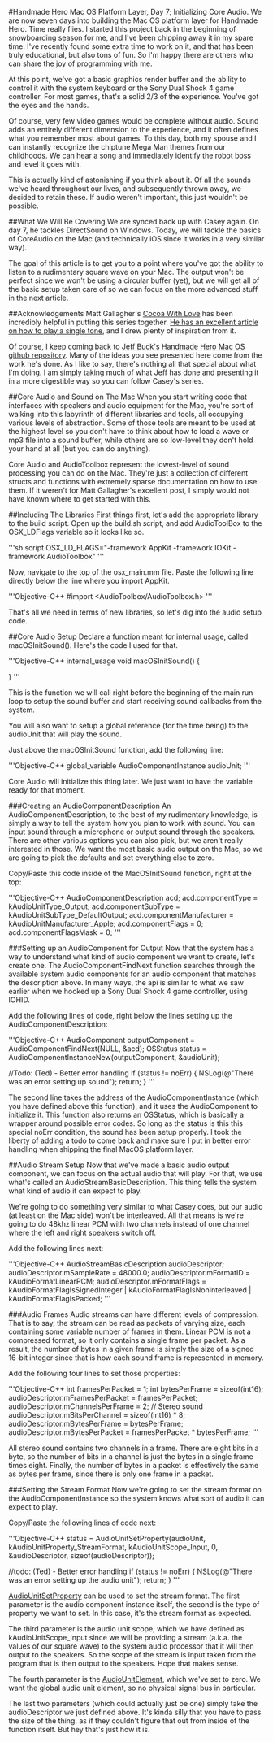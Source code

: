 #Handmade Hero Mac OS Platform Layer, Day 7; Initializing Core Audio.
We are now seven days into building the Mac OS platform layer for Handmade Hero. Time really flies. I started this project back in the beginning of snowboarding season for me, and I've been chipping away it in my spare time. I've recently found some extra time to work on it, and that has been truly educational, but also tons of fun. So I'm happy there are others who can share the joy of programming with me.

At this point, we've got a basic graphics render buffer and the ability to control it with the system keyboard or the Sony Dual Shock 4 game controller. For most games, that's a solid 2/3 of the experience. You've got the eyes and the hands.

Of course, very few video games would be complete without audio. Sound adds an entirely different dimension to the experience, and it often defines what you remember most about games. To this day, both my spouse and I can instantly recognize the chiptune Mega Man themes from our childhoods. We can hear a song and immediately identify the robot boss and level it goes with.

This is actually kind of astonishing if you think about it. Of all the sounds we've heard throughout our lives, and subsequently thrown away, we decided to retain these. If audio weren't important, this just wouldn't be possible.

##What We Will Be Covering
We are synced back up with Casey again. On day 7, he tackles DirectSound on Windows. Today, we will tackle the basics of CoreAudio on the Mac (and technically iOS since it works in a very similar way).

The goal of this article is to get you to a point where you've got the ability to listen to a rudimentary square wave on your Mac. The output won't be perfect since we won't be using a circular buffer (yet), but we will get all of the basic setup taken care of so we can focus on the more advanced stuff in the next article.

##Acknowledgements
Matt Gallagher's [Cocoa With Love](http://www.cocoawithlove.com) has been incredibly helpful in putting this series together. [He has an excellent article on how to play a single tone](http://www.cocoawithlove.com/2010/10/ios-tone-generator-introduction-to.html), and I drew plenty of inspiration from it.

Of course, I keep coming back to [Jeff Buck's Handmade Hero Mac OS github repository](https://github.com/itfrombit/osx_handmade). Many of the ideas you see presented here come from the work he's done. As I like to say, there's nothing all that special about what I'm doing. I am simply taking much of what Jeff has done and presenting it in a more digestible way so you can follow Casey's series. 

##Core Audio and Sound on The Mac
When you start writing code that interfaces with speakers and audio equipment for the Mac, you're sort of walking into this labyrinth of different libraries and tools, all occupying various levels of abstraction. Some of those tools are meant to be used at the highest level so you don't have to think about how to load a wave or mp3 file into a sound buffer, while others are so low-level they don't hold your hand at all (but you can do anything).

Core Audio and AudioToolbox represent the lowest-level of sound processing you can do on the Mac. They're just a collection of different structs and functions with extremely sparse documentation on how to use them. If it weren't for Matt Gallagher's excellent post, I simply would not have known where to get started with this.

##Including The Libraries
First things first, let's add the appropriate library to the build script. Open up the build.sh script, and add AudioToolBox to the OSX_LDFlags variable so it looks like so.

'''sh script
OSX_LD_FLAGS="-framework AppKit 
              -framework IOKit
              -framework AudioToolbox"
'''

Now, navigate to the top of the osx_main.mm file. Paste the following line directly below the line where you import AppKit.

'''Objective-C++
#import <AudioToolbox/AudioToolbox.h>
''' 

That's all we need in terms of new libraries, so let's dig into the audio setup code.

##Core Audio Setup
Declare a function meant for internal usage, called macOSInitSound(). Here's the code I used for that.

'''Objective-C++
internal_usage
void macOSInitSound() {

}
'''

This is the function we will call right before the beginning of the main run loop to setup the sound buffer and start receiving sound callbacks from the system.

You will also want to setup a global reference (for the time being) to the audioUnit that will play the sound. 

Just above the macOSInitSound function, add the following line:

'''Objective-C++
global_variable AudioComponentInstance audioUnit;
'''

Core Audio will initialize this thing later. We just want to have the variable ready for that moment.

###Creating an AudioComponentDescription
An AudioComponentDescription, to the best of my rudimentary knowledge, is simply a way to tell the system how you plan to work with sound. You can input sound through a microphone or output sound through the speakers. There are other various options you can also pick, but we aren't really interested in those. We want the most basic audio output on the Mac, so we are going to pick the defaults and set everything else to zero.

Copy/Paste this code inside of the MacOSInitSound function, right at the top:

'''Objective-C++
AudioComponentDescription acd;
acd.componentType = kAudioUnitType_Output;
acd.componentSubType = kAudioUnitSubType_DefaultOutput;
acd.componentManufacturer = kAudioUnitManufacturer_Apple;
acd.componentFlags = 0;
acd.componentFlagsMask = 0;
'''

###Setting up an AudioComponent for Output
Now that the system has a way to understand what kind of audio component we want to create, let's create one. The AudioComponentFindNext function searches through the available system audio components for an audio component that matches the description above. In many ways, the api is similar to what we saw earlier when we hooked up a Sony Dual Shock 4 game controller, using IOHID.

Add the following lines of code, right below the lines setting up the AudioComponentDescription:

'''Objective-C++
AudioComponent outputComponent = AudioComponentFindNext(NULL, &acd);
OSStatus status = AudioComponentInstanceNew(outputComponent, &audioUnit);

//Todo: (Ted) - Better error handling 
if (status != noErr) {
    NSLog(@"There was an error setting up sound");
    return;
}
'''

The second line takes the address of the AudioComponentInstance (which you have defined above this function), and it uses the AudioComponent to initialize it. This function also returns an OSStatus, which is basically a wrapper around possible error codes. So long as the status is this this special noErr condition, the sound has been setup properly. I took the liberty of adding a todo to come back and make sure I put in better error handling when shipping the final MacOS platform layer.

##Audio Stream Setup
Now that we've made a basic audio output component, we can focus on the actual audio that will play. For that, we use what's called an AudioStreamBasicDescription. This thing tells the system what kind of audio it can expect to play.

We're going to do something very similar to what Casey does, but our audio (at least on the Mac side) won't be interleaved. All that means is we're going to do 48khz linear PCM with two channels instead of one channel where the left and right speakers switch off.

Add the following lines next:

'''Objective-C++
AudioStreamBasicDescription audioDescriptor;
audioDescriptor.mSampleRate = 48000.0;
audioDescriptor.mFormatID = kAudioFormatLinearPCM;
audioDescriptor.mFormatFlags = kAudioFormatFlagIsSignedInteger | 
                               kAudioFormatFlagIsNonInterleaved | 
                               kAudioFormatFlagIsPacked; 
'''

###Audio Frames
Audio streams can have different levels of compression. That is to say, the stream can be read as packets of varying size, each containing some variable number of frames in them. Linear PCM is not a compressed format, so it only contains a single frame per packet. As a result, the number of bytes in a given frame is simply the size of a signed 16-bit integer since that is how each sound frame is represented in memory.

Add the following four lines to set those properties:

'''Objective-C++
int framesPerPacket = 1;
int bytesPerFrame = sizeof(int16);
audioDescriptor.mFramesPerPacket = framesPerPacket;
audioDescriptor.mChannelsPerFrame = 2; // Stereo sound
audioDescriptor.mBitsPerChannel = sizeof(int16) * 8;
audioDescriptor.mBytesPerFrame = bytesPerFrame;
audioDescriptor.mBytesPerPacket = framesPerPacket * bytesPerFrame; 
'''

All stereo sound contains two channels in a frame. There are eight bits in a byte, so the number of bits in a channel is just the bytes in a single frame times eight. Finally, the number of bytes in a packet is effectively the same as bytes per frame, since there is only one frame in a packet.

###Setting the Stream Format
Now we're going to set the stream format on the AudioComponentInstance so the system knows what sort of audio it can expect to play.

Copy/Paste the following lines of code next:

'''Objective-C++
status = AudioUnitSetProperty(audioUnit,
                              kAudioUnitProperty_StreamFormat,
                              kAudioUnitScope_Input,
                              0,
                              &audioDescriptor,
                              sizeof(audioDescriptor));

//todo: (Ted) - Better error handling 
if (status != noErr) {
    NSLog(@"There was an error setting up the audio unit");
    return;
}
'''

[AudioUnitSetProperty](https://developer.apple.com/documentation/audiotoolbox/1440371-audiounitsetproperty?changes=_4&language=objc) can be used to set the stream format. The first parameter is the audio component instance itself, the second is the type of property we want to set. In this case, it's the stream format as expected.

The third parameter is the audio unit scope, which we have defined as kAudioUnitScope_Input since we will be providing a stream (a.k.a. the values of our square wave) to the system audio processor that it will then output to the speakers. So the scope of the stream is input taken from the program that is then output to the speakers. Hope that makes sense.

The fourth parameter is the [AudioUnitElement](https://developer.apple.com/documentation/audiotoolbox/audiounitelement?changes=_4&language=objc), which we've set to zero. We want the global audio unit element, so no physical signal bus in particular.

The last two parameters (which could actually just be one) simply take the audioDescriptor we just defined above. It's kinda silly that you have to pass the size of the thing, as if they couldn't figure that out from inside of the function itself. But hey that's just how it is.


